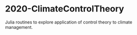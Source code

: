 # 2020-ClimateControlTheory
Julia routines to explore application of control theory to climate management.
